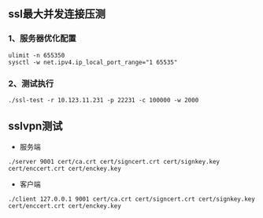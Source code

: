 <!--
 * @Author: lw liuwei@flksec.com
 * @Date: 2023-08-06 21:50:58
 * @LastEditors: lw liuwei@flksec.com
 * @LastEditTime: 2023-11-06 10:28:13
 * @FilePath: \SSL-TEST\README.md
 * @Description: 这是默认设置,请设置`customMade`, 打开koroFileHeader查看配置 进行设置: https://github.com/OBKoro1/koro1FileHeader/wiki/%E9%85%8D%E7%BD%AE
-->
## ssl最大并发连接压测

### 1、服务器优化配置
```shell
ulimit -n 655350
sysctl -w net.ipv4.ip_local_port_range="1 65535"
```

### 2、测试执行
```shell
./ssl-test -r 10.123.11.231 -p 22231 -c 100000 -w 2000
```

## sslvpn测试

- 服务端
```shell
./server 9001 cert/ca.crt cert/signcert.crt cert/signkey.key cert/enccert.crt cert/enckey.key
```

- 客户端
```shell
./client 127.0.0.1 9001 cert/ca.crt cert/signcert.crt cert/signkey.key cert/enccert.crt cert/enckey.key
```
